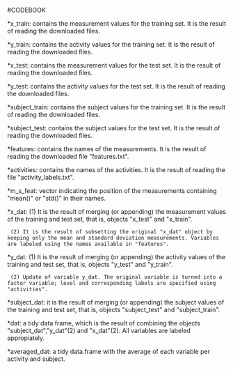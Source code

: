 #CODEBOOK

*x_train: contains the measurement values for the training set. It is the result of reading the downloaded files.

*y_train: contains the activity values for the training set. It is the result of reading the downloaded files.

*x_test: contains the measurement values for the test set. It is the result of reading the downloaded files.

*y_test: contains the activity values for the test set. It is the result of reading the downloaded files.

*subject_train: contains the subject values for the training set. It is the result of reading the downloaded files.

*subject_test: contains the subject values for the test set. It is the result of reading the downloaded files.


*features: contains the names of the measurements. It is the result of reading the downloaded file "features.txt".

*activities: contains the names of the activities. It is the result of reading the file "activity_labels.txt".


*m_s_feat: vector indicating the position of the measurements containing "mean()" or "std()" in their names.


*x_dat:  (1) It is the result of merging (or appending) the measurement values of the training and test set, that is, objects "x_test" and "x_train".

	 (2) It is the result of subsetting the original "x_dat" object by keeping only the mean and standard deviation measurements. Variables are labeled using the names available in "features".

*y_dat:  (1) It is the result of merging (or appending) the activity values of the training and test set, that is, objects "y_test" and "y_train".

	 (2) Update of variable y_dat. The original variable is turned into a factor variable; level and corresponding labels are specified using "activities".

*subject_dat: it is the result of merging (or appending) the subject values of the training and test set, that is, objects "subject_test" and "subject_train".

*dat: a tidy data.frame, which is the result of combining the objects "subject_dat","y_dat"(2) and "x_dat"(2). All variables are labeled appropiately.

*averaged_dat: a tidy data.frame with the average of each variable per activity and subject.